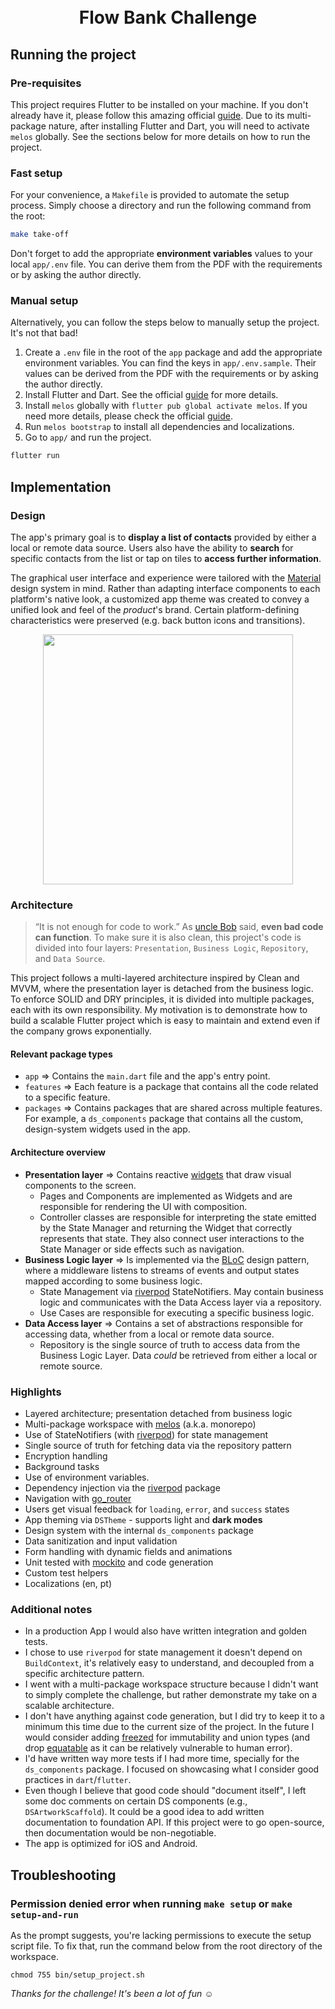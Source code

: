 <h1 align="center">
  <br>
  Flow Bank Challenge
  <br>
</h1>

## Running the project

### Pre-requisites

This project requires Flutter to be installed on your machine. If you don't already have it, please follow this amazing official [guide](https://flutter.dev/docs/get-started/install). Due to its multi-package nature, after installing Flutter and Dart, you will need to activate `melos` globally. See the sections below for more details on how to run the project.

### Fast setup

For your convenience, a `Makefile` is provided to automate the setup process. Simply choose a directory and run the following command from the root:

```bash
make take-off
```

Don't forget to add the appropriate **environment variables** values to your local `app/.env` file. You can derive them from the PDF with the requirements or by asking the author directly.

### Manual setup

Alternatively, you can follow the steps below to manually setup the project. It's not that bad!

1. Create a `.env` file in the root of the `app` package and add the appropriate environment variables. You can find the keys in `app/.env.sample`. Their values can be derived from the PDF with the requirements or by asking the author directly.
2. Install Flutter and Dart. See the official [guide](https://flutter.dev/docs/get-started/install) for more details.
3. Install `melos` globally with ```flutter pub global activate melos```. If you need more details, please check the official [guide](https://pub.dev/packages/melos).
4. Run ```melos bootstrap``` to install all dependencies and localizations.
5. Go to `app/` and run the project.

```bash
flutter run
```

## Implementation

### Design

The app's primary goal is to **display a list of contacts** provided by either a local or remote data source. Users also have the ability to **search** for specific contacts from the list or tap on tiles to **access further information**.

The graphical user interface and experience were tailored with the [Material](https://material.io/design/foundation-overview) design system in mind. Rather than adapting interface components to each platform's native look, a customized app theme was created to convey a unified look and feel of the *product*'s brand. Certain platform-defining characteristics were preserved (e.g. back button icons and transitions).

<p align="middle">
<img width="400" src=".github/theme-overview.png">
</p>

### Architecture

> “It is not enough for code to work.”
As [uncle Bob](https://books.google.com.br/books?id=_i6bDeoCQzsC&printsec=frontcover&dq=inauthor:%22Robert+C.+Martin%22&hl=pt-BR&sa=X&ved=2ahUKEwjy-tSez7frAhXsLLkGHU41CLMQ6AEwAHoECAQQAg#v=onepage&q&f=false) said, **even bad code can function**. To make sure it is also clean, this project's code is divided into four layers: `Presentation`, `Business Logic`, `Repository`, and `Data Source`.

This project follows a multi-layered architecture inspired by Clean and MVVM, where the presentation layer is detached from the business logic. To enforce SOLID and DRY principles, it is divided into multiple packages, each with its own responsibility. My motivation is to demonstrate how to build a scalable Flutter project which is easy to maintain and extend even if the company grows exponentially.

#### Relevant package types
- `app` => Contains the `main.dart` file and the app's entry point.
- `features` => Each feature is a package that contains all the code related to a specific feature.
- `packages` => Contains packages that are shared across multiple features. For example, a `ds_components` package that contains all the custom, design-system widgets used in the app.

#### Architecture overview
- **Presentation layer** => Contains reactive [widgets](https://flutter.dev/docs/development/ui/widgets) that draw visual components to the screen.
  - Pages and Components are implemented as Widgets and are responsible for rendering the UI with composition.
  - Controller classes are responsible for interpreting the state emitted by the State Manager and returning the Widget that correctly represents that state. They also connect user interactions to the State Manager or side effects such as navigation.
- **Business Logic layer** => Is implemented via the [BLoC](https://www.didierboelens.com/2018/08/reactive-programming-streams-bloc/) design pattern, where a middleware listens to streams of events and output states mapped according to some business logic.
    - State Management via [riverpod](https://docs-v2.riverpod.dev/) StateNotifiers. May contain business logic and communicates with the Data Access layer via a repository.
    - Use Cases are responsible for executing a specific business logic.
- **Data Access layer** => Contains a set of abstractions responsible for accessing data, whether from a local or remote data source.
  - Repository is the single source of truth to access data from the Business Logic Layer. Data _could_ be retrieved from either a local or remote source. 

### Highlights

- Layered architecture; presentation detached from business logic
- Multi-package workspace with [melos](https://pub.dev/packages/melos) (a.k.a. monorepo)
- Use of StateNotifiers (with [riverpod](https://docs-v2.riverpod.dev/)) for state management
- Single source of truth for fetching data via the repository pattern
- Encryption handling
- Background tasks
- Use of environment variables.
- Dependency injection via the [riverpod](https://docs-v2.riverpod.dev/) package
- Navigation with [go_router](https://pub.dev/packages/go_router)
- Users get visual feedback for `loading`, `error`, and `success` states
- App theming via `DSTheme` - supports light and **dark modes**
- Design system with the internal `ds_components` package
- Data sanitization and input validation
- Form handling with dynamic fields and animations
- Unit tested with [mockito](https://pub.dev/packages/mockito) and code generation
- Custom test helpers
- Localizations (en, pt)

### Additional notes

- In a production App I would also have written integration and golden tests.
- I chose to use `riverpod` for state management it doesn't depend on `BuildContext`, it's relatively easy to understand, and decoupled from a specific architecture pattern. 
- I went with a multi-package workspace structure because I didn't want to simply complete the challenge, but rather demonstrate my take on a scalable architecture.
- I don't have anything against code generation, but I did try to keep it to a minimum this time due to the current size of the project. In the future I would consider adding [freezed](https://pub.dev/packages/freezed) for immutability and union types (and drop [equatable](https://pub.dev/packages/equatable) as it can be relatively vulnerable to human error).
- I'd have written way more tests if I had more time, specially for the `ds_components` package. I focused on showcasing what I consider good practices in `dart`/`flutter`.
- Even though I believe that good code should "document itself", I left some doc comments on certain DS components (e.g., `DSArtworkScaffold`). It could be a good idea to add written documentation to foundation API. If this project were to go open-source, then documentation would be non-negotiable.
- The app is optimized for iOS and Android.

## Troubleshooting

### Permission denied error when running `make setup` or `make setup-and-run`

As the prompt suggests, you're lacking permissions to execute the setup script file. To fix that, run the command below from the root directory of the workspace.

```
chmod 755 bin/setup_project.sh 
```

*Thanks for the challenge! It's been a lot of fun* ☺️